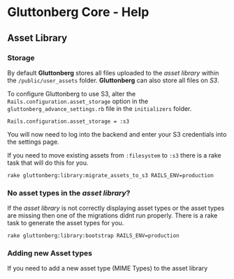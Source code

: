 # Gluttonberg Core - Help

## Asset Library

### Storage

By default **Gluttonberg** stores all files uploaded to the *asset library* within the `/public/user_assets` folder. **Gluttonberg** can also store all files on *S3*.

To configure Gluttonberg to use S3, alter the `Rails.configuration.asset_storage` option in the `gluttonberg_advance_settings.rb` file in the `initializers` folder.

    Rails.configuration.asset_storage = :s3
    
You will now need to log into the backend and enter your S3 credentials into the settings page.

If you need to move existing assets from `:filesystem` to `:s3` there is a rake task that will do this for you.

    rake gluttonberg:library:migrate_assets_to_s3 RAILS_ENV=production
    

### No asset types in the *asset library*?

If the *asset library* is not correctly displaying asset types or the asset types are missing then one of the migrations didnt run properly. There is a rake task to generate the asset types for you.

	rake gluttonberg:library:bootstrap RAILS_ENV=production
	
### Adding new Asset types

If you need to add a new asset type (MIME Types) to the asset library 
